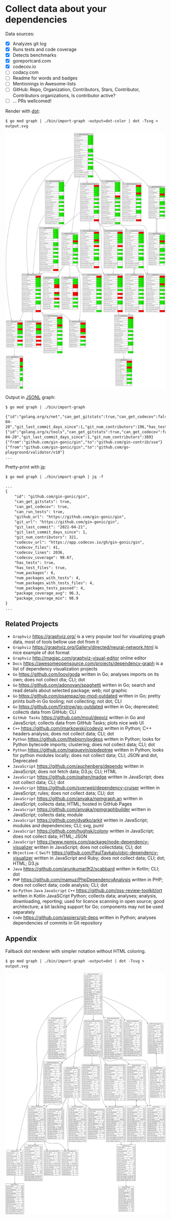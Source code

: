 # Collect data about your dependencies

Data sources:

- [x] Analyzes git log
- [x] Runs tests and code coverage
- [x] Detects benchmarks
- [x] goreportcard.com
- [x] codecov.io
- [ ] codacy.com
- [ ] Readme for words and badges
- [ ] Mentionings in Awesome-lists
- [ ] GitHub: Repo, Organization, Contributors, Stars, Contributor, Contributors organizations, Is contributor active?
- [ ] ... PRs wellcomed!

Render with [dot](https://graphviz.org):
```
$ go mod graph | ./bin/import-graph -output=dot-color | dot -Tsvg > output.svg
```
![dot-svg-example](./docs/gin_color.svg)

Output in [JSONL](https://jsonlines.org) graph:
```
$ go mod graph | ./bin/import-graph
```
```
{"id":"golang.org/x/net","can_get_gitstats":true,"can_get_codecov":false,"can_run_tests":true,"git_url":"https://go.googlesource.com/net","git_last_commit":"2021-04-20","git_last_commit_days_since":1,"git_num_contributors":196,"has_tests":true,"has_test_files":true,"num_packages":33,"num_packages_with_tests":30,"num_packages_with_tests_files":30,"num_packages_tests_passed":30,"package_coverage_avg":25.9,"package_coverage_min":71.35666666666665}
{"id":"golang.org/x/tools","can_get_gitstats":true,"can_get_codecov":false,"can_run_tests":false,"git_url":"https://go.googlesource.com/tools","git_last_commit":"2021-04-20","git_last_commit_days_since":1,"git_num_contributors":389}
{"from":"github.com/gin-gonic/gin","to":"github.com/gin-contrib/sse"}
{"from":"github.com/gin-gonic/gin","to":"github.com/go-playground/validator/v10"}
...
```

Pretty-print with [jq](https://github.com/stedolan/jq):
```
$ go mod graph | ./bin/import-graph | jq -f
```
```
...
{
    "id": "github.com/gin-gonic/gin",
    "can_get_gitstats": true,
    "can_get_codecov": true,
    "can_run_tests": true,
    "github_url": "https://github.com/gin-gonic/gin",
    "git_url": "https://github.com/gin-gonic/gin",
    "git_last_commit": "2021-04-21",
    "git_last_commit_days_since": 1,
    "git_num_contributors": 321,
    "codecov_url": "https://app.codecov.io/gh/gin-gonic/gin",
    "codecov_files": 41,
    "codecov_lines": 2036,
    "codecov_coverage": 98.67,
    "has_tests": true,
    "has_test_files": true,
    "num_packages": 6,
    "num_packages_with_tests": 4,
    "num_packages_with_tests_files": 4,
    "num_packages_tests_passed": 4,
    "package_coverage_avg": 96.3,
    "package_coverage_min": 98.9
}
...
```

## Related Projects

- `Graphviz` https://graphviz.org/ is a very popular tool for visualizing graph data, most of tools bellow use dot from it
- `Graphviz` https://graphviz.org/Gallery/directed/neural-network.html is nice example of dot format
- `Graphviz` http://magjac.com/graphviz-visual-editor online editor
- `Docs` https://awesomeopensource.com/projects/dependency-graph is a list of dependency visualization projects  
- `Go` https://github.com/loov/goda written in Go; analyses imports on its own; does not collect dta; CLI; dot  
- `Go` https://github.com/adonovan/spaghetti wirtten in Go; search and read details about selected package; web; not graphic
- `Go` https://github.com/psampaz/go-mod-outdated written in Go; pretty prints built-in Go tooling; not collecting; not dot; CLI 
- `Go` https://github.com/firstrow/go-outdated written in Go; deprecated; collects data from GitHub; CLI
- `GitHub Tasks` https://github.com/moul/depviz written in Go and JavaScript; collects data from GitHub Tasks; plots nice web UI
- `C++` https://github.com/jmarkowski/codeviz written in Python; C++ headers analysis; does not collect data; CLI; dot  
- `Python` https://github.com/thebjorn/pydeps written in Python; looks for Python bytecode imports; clustering; does not collect data; CLI; dot  
- `Python` https://github.com/naiquevin/pipdeptree written in Python; looks for python modules locally; does not collect data; CLI; JSON and dot, Deprecated  
- `JavaScript` https://github.com/auchenberg/dependo written in JavaScript; does not fetch data; D3.js; CLI; HTML   
- `JavaScript` https://github.com/pahen/madge written in JavaScript; does not collect data; CLI; dot  
- `JavaScript` https://github.com/sverweij/dependency-cruiser written in JavaScript; rules; does not collect data; CLI; dot  
- `JavaScript` https://github.com/anvaka/npmgraph.an written in JavaScript; collects data; HTML; hosted in GitHub Pages  
- `JavaScript` https://github.com/anvaka/npmgraphbuilder written in JavaScript; collects data; module  
- `JavaScript` https://github.com/dyatko/arkit written in JavaScript; modules and dependencies; CLI; svg, puml  
- `JavaScript` https://github.com/hughsk/colony written in JavaScript; does not collect data; HTML; JSON  
- `JavaScript` https://www.npmjs.com/package/node-dependency-visualizer written in JavaScript; does not collectdata; CLI; dot  
- `Objective-C` `Swift` https://github.com/PaulTaykalo/objc-dependency-visualizer written in JavaScript and Ruby; does not collect data; CLI; dot; HTML; D3.js   
- `Java` https://github.com/arunkumar9t2/scabbard written in Kotlin; CLI; dot  
- `PHP` https://github.com/mamuz/PhpDependencyAnalysis written in PHP; does not collect data; code analysis; CLI; dot  
- `Go` `Python` `Java` `JavaScript` `C++` https://github.com/oss-review-toolkit/ort written in Kotlin JavaSCript Python; collects data; analyses; analysis, downloading, reporting; used for licence scanning in open source; good architecture; a bit lacking support for Go; components may not be used separately  
- `Code` https://github.com/aspiers/git-deps written in Python; analyses dependencies of commits in Git repository  


## Appendix

Fallback dot renderer with simpler notation without HTML coloring.


```
$ go mod graph | ./bin/import-graph -output=dot | dot -Tsvg > output.svg
```
![dot-svg-example](./docs/gin.svg)
